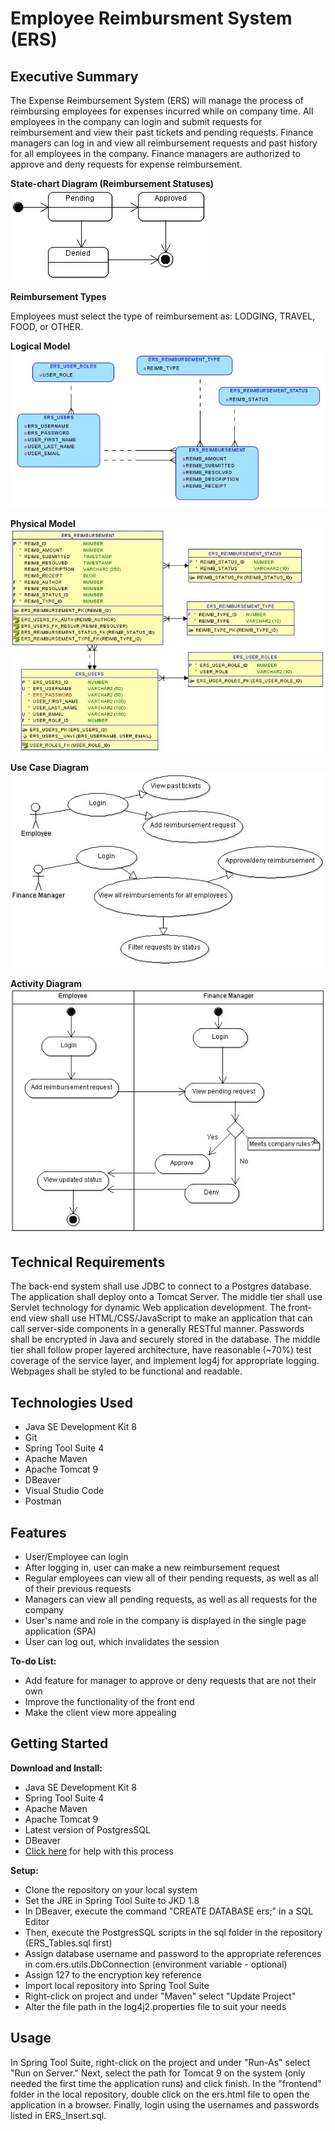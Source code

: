# Employee Reimbursment System (ERS)

## Executive Summary
The Expense Reimbursement System (ERS) will manage the process of reimbursing employees for expenses incurred while on company time. All employees in the company can login and submit requests for reimbursement and view their past tickets and pending requests. Finance managers can log in and view all reimbursement requests and past history for all employees in the company. Finance managers are authorized to approve and deny requests for expense reimbursement.

**State-chart Diagram (Reimbursement Statuses)** 
![](./imgs/state-chart.jpg)

**Reimbursement Types**

Employees must select the type of reimbursement as: LODGING, TRAVEL, FOOD, or OTHER.

**Logical Model**
![](./imgs/logical.jpg)

**Physical Model**
![](./imgs/physical.jpg)

**Use Case Diagram**
![](./imgs/use-case.jpg)

**Activity Diagram**
![](./imgs/activity.jpg)

## Technical Requirements

The back-end system shall use JDBC to connect to a Postgres database. The application shall deploy onto a Tomcat Server. The middle tier shall use Servlet technology for dynamic Web application development. The front-end view shall use HTML/CSS/JavaScript to make an application that can call server-side components in a generally RESTful manner. Passwords shall be encrypted in Java and securely stored in the database. The middle tier shall follow proper layered architecture, have reasonable (~70%) test coverage of the service layer, and implement log4j for appropriate logging. Webpages shall be styled to be functional and readable. 

## Technologies Used
* Java SE Development Kit 8
* Git
* Spring Tool Suite 4
* Apache Maven 
* Apache Tomcat 9
* DBeaver
* Visual Studio Code
* Postman

## Features
* User/Employee can login
* After logging in, user can make a new reimbursement request
* Regular employees can view all of their pending requests, as well as all of their previous requests
* Managers can view all pending requests, as well as all requests for the company
* User's name and role in the company is displayed in the single page application (SPA)
* User can log out, which invalidates the session

**To-do List:**
* Add feature for manager to approve or deny requests that are not their own
* Improve the functionality of the front end
* Make the client view more appealing

## Getting Started
**Download and Install:**
* Java SE Development Kit 8
* Spring Tool Suite 4
* Apache Maven
* Apache Tomcat 9
* Latest version of PostgresSQL
* DBeaver
* [Click here](https://github.com/201130-JavaFS/Environment-Installation-Guide) for help with this process

**Setup:**
* Clone the repository on your local system
* Set the JRE in Spring Tool Suite to JKD 1.8
* In DBeaver, execute the command "CREATE DATABASE ers;" in a SQL Editor
* Then, execute the PostgresSQL scripts in the sql folder in the repository (ERS_Tables.sql first)
* Assign database username and password to the appropriate references in com.ers.utils.DbConnection (environment variable - optional)
* Assign 127 to the encryption key reference
* Import local repository into Spring Tool Suite
* Right-click on project and under "Maven" select "Update Project"
* Alter the file path in the log4j2.properties file to suit your needs

## Usage
In Spring Tool Suite, right-click on the project and under "Run-As" select "Run on Server." Next, select the path for Tomcat 9 on the system (only needed the first time the application runs) and click finish. In the "frontend" folder in the local repository, double click on the ers.html file to open the application in a browser. Finally, login using the usernames and passwords listed in ERS_Insert.sql.
